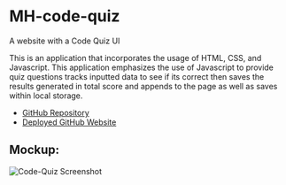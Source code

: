 # MH-code-quiz
A website with a Code Quiz UI

This is an application that incorporates the usage of HTML, CSS, and Javascript. This application emphasizes the use of Javascript to provide quiz questions tracks inputted data to see if its correct then saves the results generated in total score and appends to the page as well as saves within local storage.
* [GitHub Repository]()
* [Deployed GitHub Website](https://github.com/basedmilz/mh-code-quiz)

## Mockup: 

![Code-Quiz Screenshot](mh-code-quiz/assets/animequizscreenshot.png)
